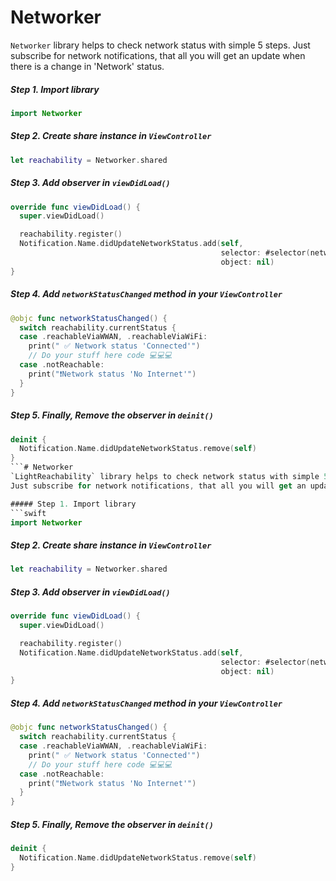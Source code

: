 # Networker

`Networker` library helps to check network status with simple 5 steps. 
Just subscribe for network notifications, that all you will get an update when there is a change in 'Network' status. 

##### Step 1. Import library
```swift
import Networker
```

##### Step 2. Create share instance in `ViewController`
```swift
let reachability = Networker.shared
```

##### Step 3. Add observer in `viewDidLoad()`       
```swift 
override func viewDidLoad() {
  super.viewDidLoad() 

  reachability.register()
  Notification.Name.didUpdateNetworkStatus.add(self,
                                               selector: #selector(networkStatusChanged),
                                               object: nil)
}

```
##### Step 4. Add `networkStatusChanged` method in your `ViewController`       
```swift 
@objc func networkStatusChanged() {
  switch reachability.currentStatus {
  case .reachableViaWWAN, .reachableViaWiFi:
    print(" ✅ Network status 'Connected'")
    // Do your stuff here code 💻💻💻
  case .notReachable:
    print("❗️Network status 'No Internet'")
  }
}
```  

##### Step 5. Finally, Remove the observer in `deinit()`   
```swift
deinit {
  Notification.Name.didUpdateNetworkStatus.remove(self)
}
```# Networker
`LightReachability` library helps to check network status with simple 5 steps. 
Just subscribe for network notifications, that all you will get an update when there is a change in 'Network' status. 

##### Step 1. Import library
```swift
import Networker
```

##### Step 2. Create share instance in `ViewController`
```swift
let reachability = Networker.shared
```

##### Step 3. Add observer in `viewDidLoad()`       
```swift 
override func viewDidLoad() {
  super.viewDidLoad() 

  reachability.register()
  Notification.Name.didUpdateNetworkStatus.add(self,
                                               selector: #selector(networkStatusChanged),
                                               object: nil)
}

```
##### Step 4. Add `networkStatusChanged` method in your `ViewController`       
```swift 
@objc func networkStatusChanged() {
  switch reachability.currentStatus {
  case .reachableViaWWAN, .reachableViaWiFi:
    print(" ✅ Network status 'Connected'")
    // Do your stuff here code 💻💻💻
  case .notReachable:
    print("❗️Network status 'No Internet'")
  }
}
```  

##### Step 5. Finally, Remove the observer in `deinit()`   
```swift
deinit {
  Notification.Name.didUpdateNetworkStatus.remove(self)
}
```
